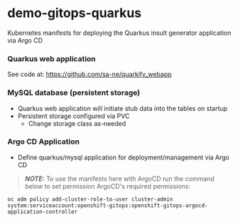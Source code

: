 # demo-gitops-quarkus
Kubernetes manifests for deploying the Quarkus insult generator application via Argo CD

### Quarkus web application
See code at: https://github.com/sa-ne/quarkify_webapp

### MySQL database (persistent storage)
* Quarkus web application will initiate stub data into the tables on startup
* Persistent storage configured via PVC
    * Change storage class as-needed

### Argo CD Application
* Define quarkus/mysql application for deployment/management via Argo CD

> **_NOTE:_** To use the manifests here with ArgoCD run the command below to set permission ArgoCD's required permissions:

```
oc adm policy add-cluster-role-to-user cluster-admin system:serviceaccount:openshift-gitops:openshift-gitops-argocd-application-controller
```
